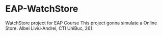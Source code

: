 # EAP-WatchStore
WatchStore project for EAP Course
This project gonna simulate a Online Store.
Albei Liviu-Andrei, CTI UniBuc, 261.
